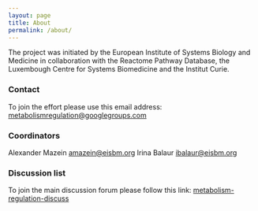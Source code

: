 ```yaml
---
layout: page
title: About
permalink: /about/
---
```


The project was initiated by the European Institute of Systems Biology and Medicine in collaboration with the Reactome Pathway Database, the Luxembough Centre for Systems Biomedicine and the Institut Curie.

### Contact

To join the effort please use this email address:<br />
[metabolismregulation@googlegroups.com](mailto:metabolismregulation@googlegroups.com)

### Coordinators

Alexander Mazein [amazein@eisbm.org](mailto:amazein@eisbm.org)
Irina Balaur [ibalaur@eisbm.org](mailto:ibalaur@eisbm.org)

### Discussion list

To join the main discussion forum please follow this link: [metabolism-regulation-discuss](https://groups.google.com/forum/#!forum/metabolism-regulation-discuss)
